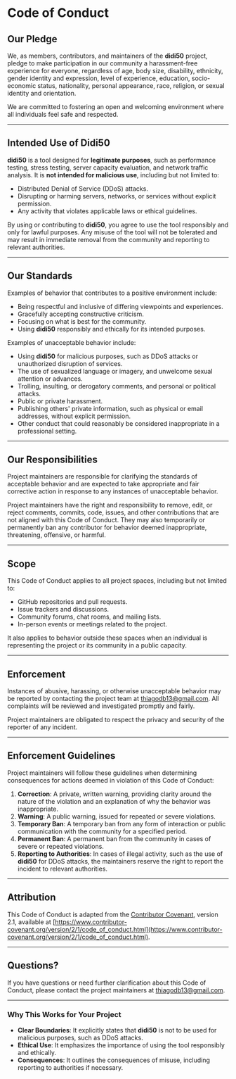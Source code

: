 # Code of Conduct

## Our Pledge

We, as members, contributors, and maintainers of the **didi50** project, pledge to make participation in our community a harassment-free experience for everyone, regardless of age, body size, disability, ethnicity, gender identity and expression, level of experience, education, socio-economic status, nationality, personal appearance, race, religion, or sexual identity and orientation.

We are committed to fostering an open and welcoming environment where all individuals feel safe and respected.

---

## Intended Use of Didi50

**didi50** is a tool designed for **legitimate purposes**, such as performance testing, stress testing, server capacity evaluation, and network traffic analysis. It is **not intended for malicious use**, including but not limited to:

- Distributed Denial of Service (DDoS) attacks.
- Disrupting or harming servers, networks, or services without explicit permission.
- Any activity that violates applicable laws or ethical guidelines.

By using or contributing to **didi50**, you agree to use the tool responsibly and only for lawful purposes. Any misuse of the tool will not be tolerated and may result in immediate removal from the community and reporting to relevant authorities.

---

## Our Standards

Examples of behavior that contributes to a positive environment include:

- Being respectful and inclusive of differing viewpoints and experiences.
- Gracefully accepting constructive criticism.
- Focusing on what is best for the community.
- Using **didi50** responsibly and ethically for its intended purposes.

Examples of unacceptable behavior include:

- Using **didi50** for malicious purposes, such as DDoS attacks or unauthorized disruption of services.
- The use of sexualized language or imagery, and unwelcome sexual attention or advances.
- Trolling, insulting, or derogatory comments, and personal or political attacks.
- Public or private harassment.
- Publishing others' private information, such as physical or email addresses, without explicit permission.
- Other conduct that could reasonably be considered inappropriate in a professional setting.

---

## Our Responsibilities

Project maintainers are responsible for clarifying the standards of acceptable behavior and are expected to take appropriate and fair corrective action in response to any instances of unacceptable behavior.

Project maintainers have the right and responsibility to remove, edit, or reject comments, commits, code, issues, and other contributions that are not aligned with this Code of Conduct. They may also temporarily or permanently ban any contributor for behavior deemed inappropriate, threatening, offensive, or harmful.

---

## Scope

This Code of Conduct applies to all project spaces, including but not limited to:

- GitHub repositories and pull requests.
- Issue trackers and discussions.
- Community forums, chat rooms, and mailing lists.
- In-person events or meetings related to the project.

It also applies to behavior outside these spaces when an individual is representing the project or its community in a public capacity.

---

## Enforcement

Instances of abusive, harassing, or otherwise unacceptable behavior may be reported by contacting the project team at [thiagodb13@gmail.com](mailto:thiagodb13@gmail.com). All complaints will be reviewed and investigated promptly and fairly.

Project maintainers are obligated to respect the privacy and security of the reporter of any incident.

---

## Enforcement Guidelines

Project maintainers will follow these guidelines when determining consequences for actions deemed in violation of this Code of Conduct:

1. **Correction**: A private, written warning, providing clarity around the nature of the violation and an explanation of why the behavior was inappropriate.
2. **Warning**: A public warning, issued for repeated or severe violations.
3. **Temporary Ban**: A temporary ban from any form of interaction or public communication with the community for a specified period.
4. **Permanent Ban**: A permanent ban from the community in cases of severe or repeated violations.
5. **Reporting to Authorities**: In cases of illegal activity, such as the use of **didi50** for DDoS attacks, the maintainers reserve the right to report the incident to relevant authorities.

---

## Attribution

This Code of Conduct is adapted from the [Contributor Covenant](https://www.contributor-covenant.org/), version 2.1, available at [https://www.contributor-covenant.org/version/2/1/code_of_conduct.html](https://www.contributor-covenant.org/version/2/1/code_of_conduct.html).

---

## Questions?

If you have questions or need further clarification about this Code of Conduct, please contact the project maintainers at [thiagodb13@gmail.com](mailto:thiagodb13@gmail.com).

---

### Why This Works for Your Project
- **Clear Boundaries**: It explicitly states that **didi50** is not to be used for malicious purposes, such as DDoS attacks.
- **Ethical Use**: It emphasizes the importance of using the tool responsibly and ethically.
- **Consequences**: It outlines the consequences of misuse, including reporting to authorities if necessary.
